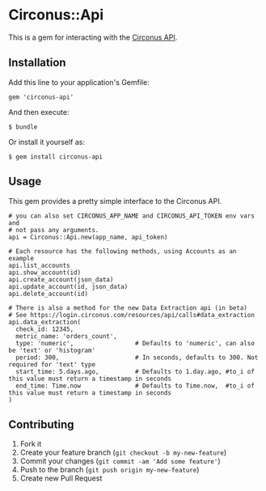 # Circonus::Api

This is a gem for interacting with the [Circonus API](http://circonus.com/resources/api).

## Installation

Add this line to your application's Gemfile:

    gem 'circonus-api'

And then execute:

    $ bundle

Or install it yourself as:

    $ gem install circonus-api

## Usage

This gem provides a pretty simple interface to the Circonus API.

    # you can also set CIRCONUS_APP_NAME and CIRCONUS_API_TOKEN env vars and
    # not pass any arguments.
    api = Circonus::Api.new(app_name, api_token)

    # Each resource has the following methods, using Accounts as an example
    api.list_accounts
    api.show_account(id)
    api.create_account(json_data)
    api.update_account(id, json_data)
    api.delete_account(id)

    # There is also a method for the new Data Extraction api (in beta)
    # See https://login.circonus.com/resources/api/calls#data_extraction
    api.data_extraction(
      check_id: 12345,
      metric_name: 'orders_count',
      type: 'numeric',                 # Defaults to 'numeric', can also be 'text' or 'histogram'
      period: 300,                     # In seconds, defaults to 300. Not required for 'text' type
      start_time: 5.days.ago,          # Defaults to 1.day.ago, #to_i of this value must return a timestamp in seconds
      end_time: Time.now               # Defaults to Time.now,  #to_i of this value must return a timestamp in seconds
    )

## Contributing

1. Fork it
2. Create your feature branch (`git checkout -b my-new-feature`)
3. Commit your changes (`git commit -am 'Add some feature'`)
4. Push to the branch (`git push origin my-new-feature`)
5. Create new Pull Request
